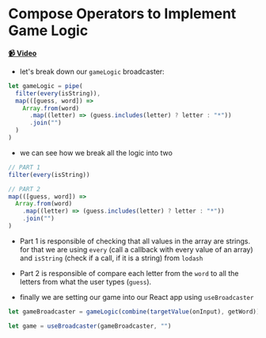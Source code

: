 # Compose Operators to Implement Game Logic

**[📹 Video](https://egghead.io/lessons/egghead-compose-operators-to-implement-game-logic)**

- let's break down our `gameLogic` broadcaster:

```js
let gameLogic = pipe(
  filter(every(isString)),
  map(([guess, word]) =>
    Array.from(word)
      .map((letter) => (guess.includes(letter) ? letter : "*"))
      .join("")
  )
)
```

- we can see how we break all the logic into two

```js
// PART 1
filter(every(isString))

// PART 2
map(([guess, word]) =>
  Array.from(word)
    .map((letter) => (guess.includes(letter) ? letter : "*"))
    .join("")
)
```

- Part 1 is responsible of checking that all values in the array are strings. for that we are using `every` (call a callback with every value of an array) and `isString` (check if a call, if it is a string) from `lodash`
- Part 2 is responsible of compare each letter from the `word` to all the letters from what the user types (`guess`).

- finally we are setting our game into our React app using `useBroadcaster`

```js
let gameBroadcaster = gameLogic(combine(targetValue(onInput), getWord))

let game = useBroadcaster(gameBroadcaster, "")
```


